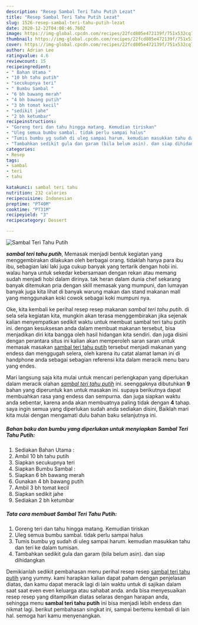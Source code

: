 ```yaml
---
description: "Resep Sambal Teri Tahu Putih Lezat"
title: "Resep Sambal Teri Tahu Putih Lezat"
slug: 1526-resep-sambal-teri-tahu-putih-lezat
date: 2020-12-22T04:08:46.760Z
image: https://img-global.cpcdn.com/recipes/22fcd805e472139f/751x532cq70/sambal-teri-tahu-putih-foto-resep-utama.jpg
thumbnail: https://img-global.cpcdn.com/recipes/22fcd805e472139f/751x532cq70/sambal-teri-tahu-putih-foto-resep-utama.jpg
cover: https://img-global.cpcdn.com/recipes/22fcd805e472139f/751x532cq70/sambal-teri-tahu-putih-foto-resep-utama.jpg
author: Adrian Lee
ratingvalue: 4.6
reviewcount: 15
recipeingredient:
- " Bahan Utama "
- "10 bh tahu putih"
- "secukupnya teri"
- " Bumbu Sambal "
- "6 bh bawang merah"
- "4 bh bawang putih"
- "3 bh tomat kecil"
- "sedikit jahe"
- "2 bh ketumbar"
recipeinstructions:
- "Goreng teri dan tahu hingga matang. Kemudian tiriskan"
- "Uleg semua bumbu sambal. tidak perlu sampai halus"
- "Tumis bumbu yg sudah di uleg sampai harum. kemudian masukkan tahu dan teri ke dalam tumisan."
- "Tambahkan sedikit gula dan garam (bila belum asin). dan siap dihidangkan"
categories:
- Resep
tags:
- sambal
- teri
- tahu

katakunci: sambal teri tahu 
nutrition: 232 calories
recipecuisine: Indonesian
preptime: "PT40M"
cooktime: "PT31M"
recipeyield: "3"
recipecategory: Dessert

---
```



![Sambal Teri Tahu Putih](https://img-global.cpcdn.com/recipes/22fcd805e472139f/751x532cq70/sambal-teri-tahu-putih-foto-resep-utama.jpg)

<b><i>sambal teri tahu putih</i></b>, Memasak menjadi bentuk kegiatan yang menggembirakan dilakukan oleh berbagai orang. tidaklah hanya para ibu ibu, sebagian laki laki juga cukup banyak yang tertarik dengan hobi ini. walau hanya untuk sekedar kebersamaan dengan rekan atau memang sudah menjadi hobi dalam dirinya. tak heran dalam dunia chef sekarang banyak ditemukan pria dengan skill memasak yang mumpuni, dan lumayan banyak juga kita lihat di banyak warung makan dan stand makanan mall yang menggunakan koki cowok sebagai koki mumpuni nya.

Oke, kita kembali ke perihal resep resep makanan <i>sambal teri tahu putih</i>. di sela sela kegiatan kita, mungkin akan terasa menggembirakan jika sejenak kalian menyempatkan sedikit waktu untuk membuat sambal teri tahu putih ini. dengan kesuksesan anda dalam membuat makanan tersebut, bisa menjadikan diri kita bangga oleh hasil hidangan kita sendiri. dan juga disini dengan perantara situs ini kalian akan memperoleh saran saran untuk memasak masakan <u>sambal teri tahu putih</u> tersebut menjadi makanan yang endess dan menggugah selera, oleh karena itu catat alamat laman ini di handphone anda sebagai sebagian referensi kita dalam meracik menu baru yang endes.




Mari langsung saja kita mulai untuk mencari perlengkapan yang diperlukan dalam meracik olahan <u><i>sambal teri tahu putih</i></u> ini. seenggaknya dibutuhkan <b>9</b> bahan yang diperuntuk kan untuk masakan ini. supaya berikutnya dapat membuahkan rasa yang endess dan sempurna. dan juga siapkan waktu anda sebentar, karena anda akan membuatnya paling tidak dengan <b>4</b> tahap. saya ingin semua yang diperlukan sudah anda sediakan disini, Baiklah mari kita mulai dengan mengamati dulu bahan baku selanjutnya ini.

<!--inarticleads1-->

##### Bahan baku dan bumbu yang diperlukan untuk menyiapkan Sambal Teri Tahu Putih:

1. Sediakan  Bahan Utama :
1. Ambil 10 bh tahu putih
1. Siapkan secukupnya teri
1. Siapkan  Bumbu Sambal :
1. Siapkan 6 bh bawang merah
1. Gunakan 4 bh bawang putih
1. Ambil 3 bh tomat kecil
1. Siapkan sedikit jahe
1. Sediakan 2 bh ketumbar




<!--inarticleads2-->

##### Tata cara membuat Sambal Teri Tahu Putih:

1. Goreng teri dan tahu hingga matang. Kemudian tiriskan
1. Uleg semua bumbu sambal. tidak perlu sampai halus
1. Tumis bumbu yg sudah di uleg sampai harum. kemudian masukkan tahu dan teri ke dalam tumisan.
1. Tambahkan sedikit gula dan garam (bila belum asin). dan siap dihidangkan




Demikianlah sedikit pembahasan menu perihal resep resep <u>sambal teri tahu putih</u> yang yummy. kami harapkan kalian dapat paham dengan penjelasan diatas, dan kamu dapat meracik lagi di lain waktu untuk di sajikan dalam saat saat even even keluarga atau sahabat anda. anda bisa menyesuaikan resep resep yang ditampilkan diatas selaras dengan harapan anda, sehingga menu <b>sambal teri tahu putih</b> ini bisa menjadi lebih endess dan nikmat lagi. berikut pembahasan singkat ini, sampai bertemu kembali di lain hal. semoga hari kamu menyenangkan.
